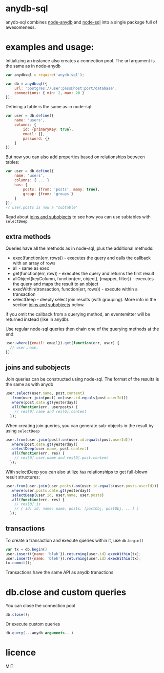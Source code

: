 # anydb-sql

anydb-sql combines [node-anydb](https://github.com/grncdr/node-any-db)
and [node-sql](https://github.com/brianc/node-sql) into a single package full 
of awesomeness.

# examples and usage:

Initializing an instance also creates a connection pool. The url argument is 
the same as in node-anydb

```js
var anydbsql = require('anydb-sql');

var db = anydbsql({
    url: 'postgres://user:pass@host:port/database',
    connections: { min: 2, max: 20 }
});
```

Defining a table is the same as in node-sql:

```js
var user = db.define({
    name: 'users',
    columns: {
        id: {primaryKey: true}, 
        email: {}, 
        password: {}
    }
});
```

But now you can also add properties based on relationships between tables:

```js
var user = db.define({
    name: 'users',
    columns: { ... }
    has: {
        posts: {from: 'posts', many: true},
        group: {from: 'groups'}
    }
});
// user.posts is now a "subtable"
```

Read about [joins and subobjects](#joins-and-subobjects) to see how you can 
use subtables with `selectDeep`

## extra methods

Queries have all the methods as in node-sql, plus the additional methods:

* exec(function(err, rows)) - executes the query and calls the callback 
  with an array of rows
* all - same as exec
* get(function(err, row)) - executes the query and returns the first result
* allObject(keyColumn, function(err, object), [mapper, filter]) - executes the 
  query and maps the result to an object
* execWithin(transaction, function(err, rows)) - execute within a transaction
* selectDeep - deeply select join results (with grouping). More info in
  the section [joins and subobjects](#joins-and-subobjects) below.

If you omit the callback from a querying method, an eventemitter will be 
returned instead (like in anydb).

Use regular node-sql queries then chain one of the querying methods at the 
end:

```js
user.where({email: email}).get(function(err, user) {
  // user.name, 
});
```

## joins and subobjects

Join queries can be constructed using node-sql. The format of the results is 
the same as with anydb

```js
user.select(user.name, post.content)
  .from(user.join(post).on(user.id.equals(post.userId)))
  .where(post.date.gt(yesterday))
  .all(function(err, userposts) {
    // res[0].name and res[0].content
  });
```

When creating join queries, you can generate sub-objects in the result by 
using `selectDeep`
 
```js
user.from(user.join(post).on(user.id.equals(post.userId)))
  .where(post.date.gt(yesterday))
  .selectDeep(user.name, post.content)
  .all(function(err, res) {
    // res[0].user.name and res[0].post.content
  });
```

With selectDeep you can also utilize `has` relationships to get full-blown
result structures:

```js
user.from(user.join(user.posts).on(user.id.equals(user.posts.userId)))
  .where(user.posts.date.gt(yesterday))
  .selectDeep(user.id, user.name, user.posts)
  .all(function(err, res) {
    // res[0] is
    // { id: id, name: name, posts: [postObj, postObj, ...] }
  });
```

## transactions

To create a transaction and execute queries within it, use
`db.begin()`

```js
var tx = db.begin()
user.insert({name: 'blah'}).returning(user.id).execWithin(tx);
user.insert({name: 'bleh'}).returning(user.id).execWithin(tx);
tx.commit();
```

Transactions have the same API as anydb tranactions

# db.close and custom queries

You can close the connection pool

```js
db.close();
```

Or execute custom queries

```js
db.query(...anydb arguments...)
```

# licence

MIT

